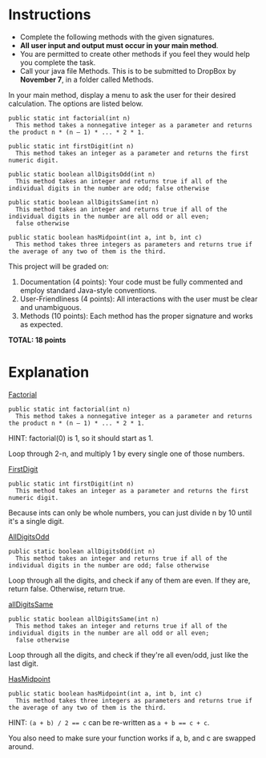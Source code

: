 # Instructions
* Complete the following methods with the given signatures.
* **All user input and output must occur in your main method**.
* You are permitted to create other methods if you feel they would help you complete the task.
* Call your java file Methods. This is to be submitted to DropBox by **November 7**, in a folder called Methods.



In your main method, display a menu to ask the user for their desired calculation. The options are listed below.
```
public static int factorial(int n)
  This method takes a nonnegative integer as a parameter and returns the product n * (n – 1) * ... * 2 * 1.
```

```
public static int firstDigit(int n)
  This method takes an integer as a parameter and returns the first numeric digit.
```

```
public static boolean allDigitsOdd(int n)
  This method takes an integer and returns true if all of the individual digits in the number are odd; false otherwise
```

```
public static boolean allDigitsSame(int n)
  This method takes an integer and returns true if all of the individual digits in the number are all odd or all even; 
  false otherwise
```

```
public static boolean hasMidpoint(int a, int b, int c)
  This method takes three integers as parameters and returns true if the average of any two of them is the third.
```

This project will be graded on:
1. Documentation (4 points): Your code must be fully commented and employ standard Java-style conventions.
2. User-Friendliness (4 points): All interactions with the user must be clear and unambiguous.
3. Methods (10 points): Each method has the proper signature and works as expected.

**TOTAL: 18 points**

# Explanation

[Factorial](https://github.com/PatheticMustan/Intro-To-Java-Files/blob/d629cccf514d749e7bca6ae4db72ff4d7efd94ac/Projects/Methods/Methods.java#L103)
```
public static int factorial(int n)
  This method takes a nonnegative integer as a parameter and returns the product n * (n – 1) * ... * 2 * 1.
```
HINT: factorial(0) is 1, so it should start as 1.

Loop through 2-n, and multiply 1 by every single one of those numbers.

[FirstDigit](https://github.com/PatheticMustan/Intro-To-Java-Files/blob/d629cccf514d749e7bca6ae4db72ff4d7efd94ac/Projects/Methods/Methods.java#L114)
```
public static int firstDigit(int n)
  This method takes an integer as a parameter and returns the first numeric digit.
```
Because ints can only be whole numbers, you can just divide n by 10 until it's a single digit.

[AllDigitsOdd](https://github.com/PatheticMustan/Intro-To-Java-Files/blob/d629cccf514d749e7bca6ae4db72ff4d7efd94ac/Projects/Methods/Methods.java#L127)
```
public static boolean allDigitsOdd(int n)
  This method takes an integer and returns true if all of the individual digits in the number are odd; false otherwise
```
Loop through all the digits, and check if any of them are even. If they are, return false.
Otherwise, return true.

[allDigitsSame](https://github.com/PatheticMustan/Intro-To-Java-Files/blob/d629cccf514d749e7bca6ae4db72ff4d7efd94ac/Projects/Methods/Methods.java#L143)
```
public static boolean allDigitsSame(int n)
  This method takes an integer and returns true if all of the individual digits in the number are all odd or all even; 
  false otherwise
```
Loop through all the digits, and check if they're all even/odd, just like the last digit.

[HasMidpoint](https://github.com/PatheticMustan/Intro-To-Java-Files/blob/d629cccf514d749e7bca6ae4db72ff4d7efd94ac/Projects/Methods/Methods.java#L158)
```
public static boolean hasMidpoint(int a, int b, int c)
  This method takes three integers as parameters and returns true if the average of any two of them is the third.
```
HINT: `(a + b) / 2 == c` can be re-written as `a + b == c + c`.

You also need to make sure your function works if a, b, and c are swapped around.
